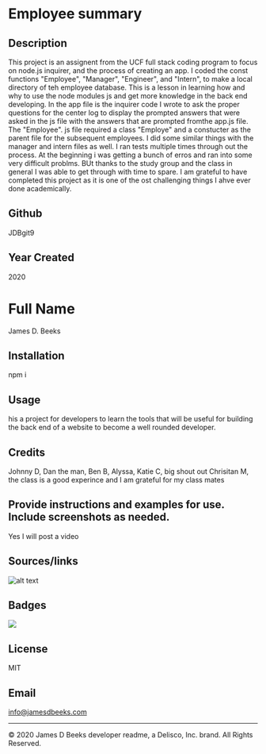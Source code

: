 # Employee summary

## Description
This project is an assignent from the UCF full stack coding program to focus on node.js inquirer, and the process of creating an app. I coded the const functions "Employee", "Manager", "Engineer", and "Intern", to make a local directory of teh employee database. This is a lesson in learning how and why to use the node modules js and get more knowledge in the back end developing. In the app file is the inquirer code I wrote to ask the proper questions for the center log to display the prompted answers that were asked in the js file with the answers that are prompted fromthe app.js file. The "Employee". js file required a class "Employe" and a constucter  as the parent file for the subsequent employees. I did some similar things with the manager and intern files as well. I ran tests multiple times through out the process. At the beginning i was getting a bunch of erros and ran into some very difficult problms. BUt thanks to the study group and the class in general I was able to get through with time to spare. I am grateful to have completed this project as it is one of the ost challenging things I ahve ever done academically. 

## Github
JDBgit9

## Year Created
2020

# Full Name
James D. Beeks

## Installation
npm i

## Usage
his a project for developers to learn the tools that will be useful for building the back end of a website to become a well rounded developer. 

## Credits
Johnny D, Dan the man, Ben B, Alyssa, Katie C, big shout out Chrisitan M, the class is a good experince and I am grateful for my class mates

## Provide instructions and examples for use. Include screenshots as needed.
Yes I will post a video

## Sources/links
![alt text](https://drive.google.com/file/d/19onYVhI0ua-XoFwfH7JF1qI0B_nALFPn/view)


## Badges
![](https://img.shields.io/github/license/JDBgit9/Employee-summary)

## License 
MIT

## Email
info@jamesdbeeks.com


---
© 2020 James D Beeks developer readme, a Delisco, Inc. brand. All Rights Reserved.





    
